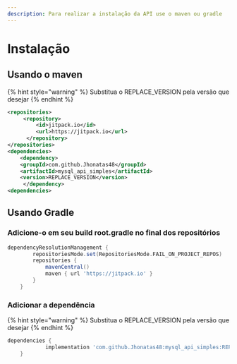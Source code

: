 ```yaml
---
description: Para realizar a instalação da API use o maven ou gradle
---
```


# Instalação

## Usando o maven

{% hint style="warning" %}
Substitua o REPLACE\_VERSION pela versão que desejar
{% endhint %}

```xml
<repositories>
     <repository>
         <id>jitpack.io</id>
         <url>https://jitpack.io</url>
      </repository>
</repositories>
<dependencies>
    <dependency>
	<groupId>com.github.Jhonatas48</groupId>
	<artifactId>mysql_api_simples</artifactId>
	<version>REPLACE_VERSION</version>
     </dependency>
<dependencies>
```

## Usando Gradle

### Adicione-o em seu build root.gradle no final dos repositórios

```gradle
dependencyResolutionManagement {
		repositoriesMode.set(RepositoriesMode.FAIL_ON_PROJECT_REPOS)
		repositories {
			mavenCentral()
			maven { url 'https://jitpack.io' }
		}
	}
```

### Adicionar a dependência

{% hint style="warning" %}
Substitua o REPLACE\_VERSION pela versão que desejar
{% endhint %}

```gradle
dependencies {
	        implementation 'com.github.Jhonatas48:mysql_api_simples:REPLACE_VERSION'
	}
```
